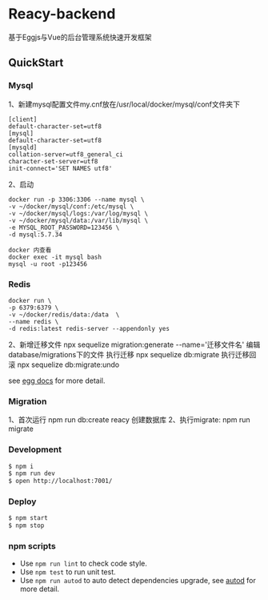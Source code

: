 # Reacy-backend
基于Eggjs与Vue的后台管理系统快速开发框架

## QuickStart

### Mysql 
1、新建mysql配置文件my.cnf放在/usr/local/docker/mysql/conf文件夹下
```
[client]
default-character-set=utf8
[mysql]
default-character-set=utf8
[mysqld]
collation-server=utf8_general_ci
character-set-server=utf8
init-connect='SET NAMES utf8'
```

2、启动
```
docker run -p 3306:3306 --name mysql \
-v ~/docker/mysql/conf:/etc/mysql \
-v ~/docker/mysql/logs:/var/log/mysql \
-v ~/docker/mysql/data:/var/lib/mysql \
-e MYSQL_ROOT_PASSWORD=123456 \
-d mysql:5.7.34
```
```
docker 内查看
docker exec -it mysql bash
mysql -u root -p123456
```


### Redis
```
docker run \
-p 6379:6379 \
-v ~/docker/redis/data:/data  \
--name redis \
-d redis:latest redis-server --appendonly yes
```

2、新增迁移文件
npx sequelize migration:generate --name='迁移文件名'
编辑database/migrations下的文件
执行迁移 npx sequelize db:migrate
执行迁移回滚 npx sequelize db:migrate:undo

<!-- add docs here for user -->

see [egg docs][egg] for more detail.

### Migration
1、首次运行 npm run db:create reacy 创建数据库
2、执行migrate: npm run migrate 

### Development

```bash
$ npm i
$ npm run dev
$ open http://localhost:7001/
```

### Deploy

```bash
$ npm start
$ npm stop
```

### npm scripts

- Use `npm run lint` to check code style.
- Use `npm test` to run unit test.
- Use `npm run autod` to auto detect dependencies upgrade, see [autod](https://www.npmjs.com/package/autod) for more detail.


[egg]: https://eggjs.org